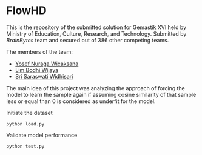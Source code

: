 # FlowHD

This is the repository of the submitted solution for Gemastik XVI  held by Ministry of Education, Culture, Research, and Technology. Submitted by _BrainBytes_ team and secured out of 386 other competing teams. 

The members of the team:
- <a href='https://www.linkedin.com/in/yosefnw/'> Yosef Nuraga Wicaksana</a>
- <a href='https://www.linkedin.com/in/limbodhiwijaya/'>Lim Bodhi Wijaya</a>
- <a href ='https://www.linkedin.com/in/sri-saraswati-widhisari-50a893238/'>Sri Saraswati Widhisari </a>

The main idea of this project was analyzing the approach of forcing the model to learn the sample again if assuming cosine similarity of that sample less or equal than 0 is considered as underfit for the model.


Initiate the dataset
```
python load.py 
```

Validate model performance  
```
python test.py 
```